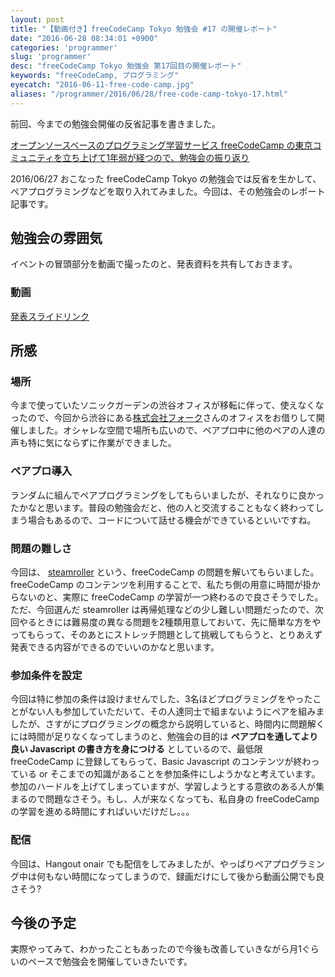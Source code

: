 ```yaml
---
layout: post
title: "【動画付き】freeCodeCamp Tokyo 勉強会 #17 の開催レポート"
date: "2016-06-28 08:34:01 +0900"
categories: 'programmer'
slug: 'programmer'
desc: "freeCodeCamp Tokyo 勉強会 第17回目の開催レポート"
keywords: "freeCodeCamp, プログラミング"
eyecatch: "2016-06-11-free-code-camp.jpg"
aliases: "/programmer/2016/06/28/free-code-camp-tokyo-17.html"
---
```

<amp-img src="https://blog.regonn.tokyo/images/2016-06-11-free-code-camp.jpg" alt="freeCodeCamp" width="670px" height="480px" layout="responsive" ></amp-img>

前回、今までの勉強会開催の反省記事を書きました。

[オープンソースベースのプログラミング学習サービス freeCodeCamp の東京コミュニティを立ち上げて1年弱が経つので、勉強会の振り返り](https://blog.regonn.tokyo/programmer/2016/06/11/free-code-camp-tokyo.html)

2016/06/27 おこなった freeCodeCamp Tokyo の勉強会では反省を生かして、ペアプログラミングなどを取り入れてみました。今回は、その勉強会のレポート記事です。

## 勉強会の雰囲気

イベントの冒頭部分を動画で撮ったのと、発表資料を共有しておきます。

### 動画

<amp-youtube
    data-videoid="lmqqBleAKtI"
    layout="responsive"
    width="480" height="270"></amp-youtube>

[発表スライドリンク](http://www.slideshare.net/kentatanoue1/freecodecamptokyomeetup-17)

## 所感

### 場所
今まで使っていたソニックガーデンの渋谷オフィスが移転に伴って、使えなくなったので、今回から渋谷にある[株式会社フォーク](https://www.fork.co.jp/)さんのオフィスをお借りして開催しました。オシャレな空間で場所も広いので、ペアプロ中に他のペアの人達の声も特に気にならずに作業ができました。

### ペアプロ導入
ランダムに組んでペアプログラミングをしてもらいましたが、それなりに良かったかなと思います。普段の勉強会だと、他の人と交流することもなく終わってしまう場合もあるので、コードについて話せる機会ができているといいですね。

### 問題の難しさ
今回は、 [steamroller](https://www.freecodecamp.com/challenges/steamroller) という、freeCodeCamp の問題を解いてもらいました。freeCodeCamp のコンテンツを利用することで、私たち側の用意に時間が掛からないのと、実際に freeCodeCamp の学習が一つ終わるので良さそうでした。ただ、今回選んだ steamroller は再帰処理などの少し難しい問題だったので、次回やるときには難易度の異なる問題を2種類用意しておいて、先に簡単な方をやってもらって、そのあとにストレッチ問題として挑戦してもらうと、とりあえず発表できる内容ができるのでいいのかなと思います。

### 参加条件を設定
今回は特に参加の条件は設けませんでした、3名ほどプログラミングをやったことがない人も参加していただいて、その人達同士で組まないようにペアを組みましたが、さすがにプログラミングの概念から説明していると、時間内に問題解くには時間が足りなくなってしまうのと、勉強会の目的は **ペアプロを通してより良い Javascript の書き方を身につける** としているので、最低限 freeCodeCamp に登録してもらって、Basic Javascript のコンテンツが終わっている or そこまでの知識があることを参加条件にしようかなと考えています。参加のハードルを上げてしまっていますが、学習しようとする意欲のある人が集まるので問題なさそう。もし、人が来なくなっても、私自身の freeCodeCamp の学習を進める時間にすればいいだけだし。。。

### 配信
今回は、Hangout onair でも配信をしてみましたが、やっぱりペアプログラミング中は何もない時間になってしまうので、録画だけにして後から動画公開でも良さそう?

## 今後の予定
実際やってみて、わかったこともあったので今後も改善していきながら月1ぐらいのペースで勉強会を開催していきたいです。
